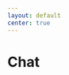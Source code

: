 ```yaml
---
layout: default
center: true
---
```


# Chat

<div id="tlkio" data-channel="773764" data-theme="theme--minimal" data-custom-css="https://brianyu.me/assets/css/chat.css" style="width:100%;height:500px;"></div><script async src="http://tlk.io/embed.js" type="text/javascript"></script>
